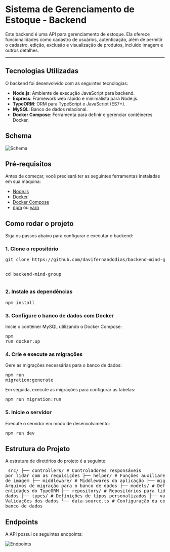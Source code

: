 
<body>
    <h1>Sistema de Gerenciamento de Estoque - Backend</h1>
<p>Este backend é uma API para gerenciamento de estoque. Ela oferece funcionalidades como cadastro de usuários, autenticação, além de permitir o cadastro, edição, exclusão e visualização de produtos, incluido imagem e outros detalhes.</p>
    <hr>
    <div class="section">
        <h2>Tecnologias Utilizadas</h2>
        <p>O backend foi desenvolvido com as seguintes tecnologias:</p>
        <ul>
            <li><strong>Node.js</strong>: Ambiente de execução JavaScript para backend.</li>
            <li><strong>Express</strong>: Framework web rápido e minimalista para Node.js.</li>
            <li><strong>TypeORM</strong>: ORM para TypeScript e JavaScript (ES7+).</li>
            <li><strong>MySQL</strong>: Banco de dados relacional.</li>
            <li><strong>Docker Compose</strong>: Ferramenta para definir e gerenciar contêineres Docker.</li>
        </ul>
    </div>
    <div class="section">
        <h2>Schema</h2>
        <img src="https://github.com/user-attachments/assets/c4137598-cc88-4d8a-817f-df2721142de3" alt="Schema">
    </div>
    <div class="section">
        <h2>Pré-requisitos</h2>
        <p>Antes de começar, você precisará ter as seguintes ferramentas instaladas em sua máquina:</p>
        <ul>
            <li><a href="https://nodejs.org/" target="_blank">Node.js</a></li>
            <li><a href="https://www.docker.com/" target="_blank">Docker</a></li>
            <li><a href="https://docs.docker.com/compose/" target="_blank">Docker Compose</a></li>
            <li><a href="https://www.npmjs.com/" target="_blank">npm</a> ou <a href="https://yarnpkg.com/" target="_blank">yarn</a></li>
        </ul>
    </div>
    <div class="section">
        <h2>Como rodar o projeto</h2>
        <p>Siga os passos abaixo para configurar e executar o backend:</p>
        <h3>1. Clone o repositório</h3>
        <pre>
git clone https://github.com/davifernandodias/backend-mind-group
          
cd backend-mind-group
        </pre>
        <h3>2. Instale as dependências</h3>
        <pre>npm install</pre>
        <h3>3. Configure o banco de dados com Docker</h3>
        <p>Inicie o contêiner MySQL utilizando o Docker Compose:</p>
        <pre>npm run docker:up</pre>
        <h3>4. Crie e execute as migrações</h3>
        <p>Gere as migrações necessárias para o banco de dados:</p>
        <pre>npm run migration:generate</pre>
        <p>Em seguida, execute as migrações para configurar as tabelas:</p>
        <pre>npm run migration:run</pre>
        <h3>5. Inicie o servidor</h3>
        <p>Execute o servidor em modo de desenvolvimento:</p>
        <pre>npm run dev</pre>
    </div>
    <div class="section">
        <h2>Estrutura do Projeto</h2>
        <p>A estrutura de diretórios do projeto é a seguinte:</p>
        <pre>
src/
├── controllers/        # Controladores responsáveis por lidar com as requisições
├── helper/             # Funções auxiliares tratamento de imagem
├── middleware/         # Middlewares da aplicação
├── migrations/         # Arquivos de migração para o banco de dados
├── models/             # Definições das entidades do TypeORM
├── repository/         # Repositórios para lidar com os dados
├── types/              # Definições de tipos personalizados
├── validator/          # Validações dos dados
└── data-source.ts      # Configuração da conexão com o banco de dados
        </pre>
    </div>
    <div class="section">
        <h2>Endpoints</h2>
        <p>A API possui os seguintes endpoints:</p>
        <img src="https://github.com/user-attachments/assets/620c3b6d-1042-4382-abc0-7b8d25d84c4b" alt="Endpoints">
    </div>
</body>
</html>
